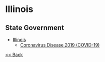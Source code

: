 # Illinois

## State Government

* [Illinois](https://www2.illinois.gov/)
  * [Coronavirus Disease 2019 (COVID-19)](https://coronavirus.illinois.gov/s/)

[<< Back](README.md)
